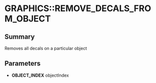 # GRAPHICS::REMOVE_DECALS_FROM_OBJECT

## Summary
Removes all decals on a particular object

## Parameters
* **OBJECT_INDEX** objectIndex